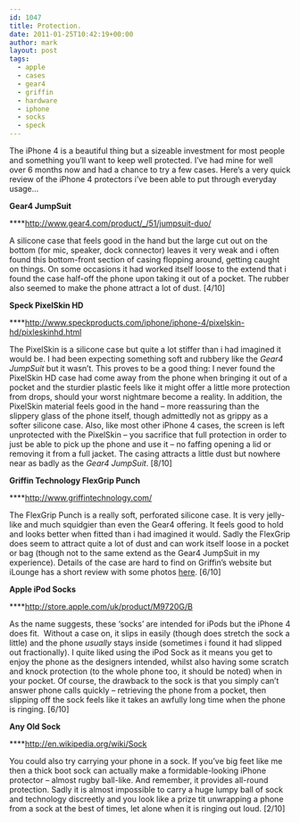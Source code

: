 ```yaml
---
id: 1047
title: Protection.
date: 2011-01-25T10:42:19+00:00
author: mark
layout: post
tags:
  - apple
  - cases
  - gear4
  - griffin
  - hardware
  - iphone
  - socks
  - speck
---
```

The iPhone 4 is a beautiful thing but a sizeable investment for most people and something you&#8217;ll want to keep well protected. I&#8217;ve had mine for well over 6 months now and had a chance to try a few cases. Here&#8217;s a very quick review of the iPhone 4 protectors i&#8217;ve been able to put through everyday usage&#8230;

**Gear4 JumpSuit**

****<http://www.gear4.com/product/_/51/jumpsuit-duo/>

[](http://www.gear4.com/product/_/51/jumpsuit-duo/)A silicone case that feels good in the hand but the large cut out on the bottom (for mic, speaker, dock connector) leaves it very weak and i often found this bottom-front section of casing flopping around, getting caught on things. On some occasions it had worked itself loose to the extend that i found the case half-off the phone upon taking it out of a pocket. The rubber also seemed to make the phone attract a lot of dust. [4/10]

**Speck PixelSkin HD**

****<http://www.speckproducts.com/iphone/iphone-4/pixelskin-hd/pixleskinhd.html>

[](http://www.speckproducts.com/iphone/iphone-4/pixelskin-hd/pixleskinhd.html)The PixelSkin is a silicone case but quite a lot stiffer than i had imagined it would be. I had been expecting something soft and rubbery like the _Gear4 JumpSuit_ but it wasn&#8217;t. This proves to be a good thing: I never found the PixelSkin HD case had come away from the phone when bringing it out of a pocket and the sturdier plastic feels like it might offer a little more protection from drops, should your worst nightmare become a reality. In addition, the PixelSkin material feels good in the hand &#8211; more reassuring than the slippery glass of the phone itself, though admittedly not as grippy as a softer silicone case. Also, like most other iPhone 4 cases, the screen is left unprotected with the PixelSkin &#8211; you sacrifice that full protection in order to just be able to pick up the phone and use it &#8211; no faffing opening a lid or removing it from a full jacket. The casing attracts a little dust but nowhere near as badly as the _Gear4 JumpSuit_. [8/10]

**Griffin Technology FlexGrip Punch**

****<http://www.griffintechnology.com/>

The FlexGrip Punch is a really soft, perforated silicone case. It is very jelly-like and much squidgier than even the Gear4 offering. It feels good to hold and looks better when fitted than i had imagined it would. Sadly the FlexGrip does seem to attract quite a lot of dust and can work itself loose in a pocket or bag (though not to the same extend as the Gear4 JumpSuit in my experience). Details of the case are hard to find on Griffin&#8217;s website but iLounge has a short review with some photos [here](http://www.ilounge.com/index.php/reviews/entry/griffin-perforated-silicone-case-flexgrip-punch-for-iphone-4/). [6/10]

**Apple iPod Socks**

****<http://store.apple.com/uk/product/M9720G/B>

[](http://store.apple.com/uk/product/M9720G/B)As the name suggests, these &#8216;socks&#8217; are intended for iPods but the iPhone 4 does fit.  Without a case on, it slips in easily (though does stretch the sock a little) and the phone _usually_ stays inside (sometimes i found it had slipped out fractionally). I quite liked using the iPod Sock as it means you get to enjoy the phone as the designers intended, whilst also having some scratch and knock protection (to the whole phone too, it should be noted) when in your pocket. Of course, the drawback to the sock is that you simply can&#8217;t answer phone calls quickly &#8211; retrieving the phone from a pocket, then slipping off the sock feels like it takes an awfully long time when the phone is ringing. [6/10]

**Any Old Sock**

****<http://en.wikipedia.org/wiki/Sock>

You could also try carrying your phone in a sock. If you&#8217;ve big feet like me then a thick boot sock can actually make a formidable-looking iPhone protector &#8211; almost rugby ball-like. And remember, it provides all-round protection. Sadly it is almost impossible to carry a huge lumpy ball of sock and technology discreetly and you look like a prize tit unwrapping a phone from a sock at the best of times, let alone when it is ringing out loud. [2/10]